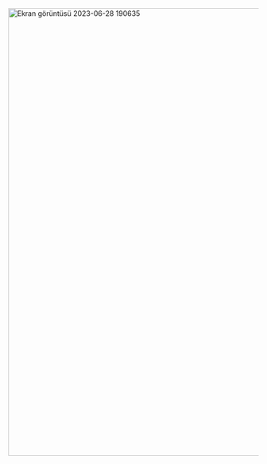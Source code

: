 <img width="900" alt="Ekran görüntüsü 2023-06-28 190635" src="https://github.com/Kaano1/LeetCode/assets/89842738/ad3d8b1c-0977-437a-bd4c-4f3520af1fe4">
